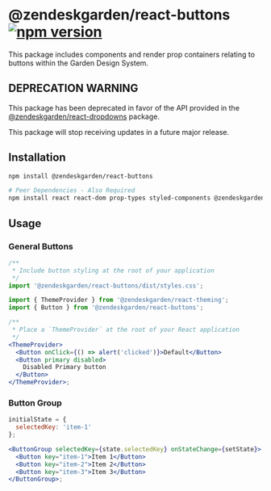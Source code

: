 # @zendeskgarden/react-buttons [![npm version](https://img.shields.io/npm/v/@zendeskgarden/react-buttons.svg?style=flat-square)](https://www.npmjs.com/package/@zendeskgarden/react-buttons)

This package includes components and render prop containers relating to
buttons within the Garden Design System.

## DEPRECATION WARNING

This package has been deprecated in favor of the API provided in the
[@zendeskgarden/react-dropdowns](https://garden.zendesk.com/react-components/dropdowns/) package.

This package will stop receiving updates in a future major release.

## Installation

```sh
npm install @zendeskgarden/react-buttons

# Peer Dependencies - Also Required
npm install react react-dom prop-types styled-components @zendeskgarden/react-theming
```

## Usage

### General Buttons

```jsx static
/**
 * Include button styling at the root of your application
 */
import '@zendeskgarden/react-buttons/dist/styles.css';

import { ThemeProvider } from '@zendeskgarden/react-theming';
import { Button } from '@zendeskgarden/react-buttons';

/**
 * Place a `ThemeProvider` at the root of your React application
 */
<ThemeProvider>
  <Button onClick={() => alert('clicked')}>Default</Button>
  <Button primary disabled>
    Disabled Primary button
  </Button>
</ThemeProvider>;
```

### Button Group

```jsx static
initialState = {
  selectedKey: 'item-1'
};

<ButtonGroup selectedKey={state.selectedKey} onStateChange={setState}>
  <Button key="item-1">Item 1</Button>
  <Button key="item-2">Item 2</Button>
  <Button key="item-3">Item 3</Button>
</ButtonGroup>;
```
